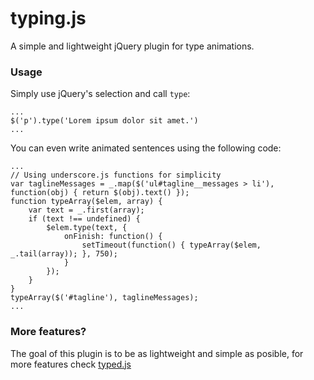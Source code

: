 # typing.js

A simple and lightweight jQuery plugin for type animations.

### Usage

Simply use jQuery's selection and call `type`:

```
...
$('p').type('Lorem ipsum dolor sit amet.')
...
```

You can even write animated sentences using the following code:

```
...
// Using underscore.js functions for simplicity
var taglineMessages = _.map($('ul#tagline__messages > li'), function(obj) { return $(obj).text() });
function typeArray($elem, array) {
	var text = _.first(array);
	if (text !== undefined) {
		$elem.type(text, {
			onFinish: function() {
				setTimeout(function() { typeArray($elem, _.tail(array)); }, 750);
			}
		});
	}
}
typeArray($('#tagline'), taglineMessages);
...
```

### More features?

The goal of this plugin is to be as lightweight and simple as posible, for more features check [typed.js](https://github.com/mattboldt/typed.js/)

